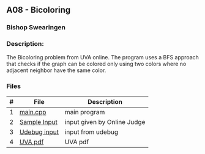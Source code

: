 ## A08 - Bicoloring
### Bishop Swearingen
### Description: 

The Bicoloring problem from UVA online. The program uses a BFS approach that checks if the graph can be colored only using two colors where no adjacent neighbor have the same color.

### Files

|   #   | File             | Description                                        |
| :---: | ---------------- | -------------------------------------------------- |
|   1   | [main.cpp](https://github.com/BishopSwearingen/4883-Prog-Tech/blob/main/Assignments/A08/main.cpp)         | main program     |
|   2   | [Sample Input](https://github.com/BishopSwearingen/4883-Prog-Tech/blob/main/Assignments/A08/input1) | input given by Online Judge         |
|   3   | [Udebug input](https://github.com/BishopSwearingen/4883-Prog-Tech/blob/main/Assignments/A08/input1) | input from udebug |
|   4   | [UVA pdf](https://github.com/BishopSwearingen/4883-Prog-Tech/blob/main/Assignments/A08/10004.pdf) | UVA pdf |



